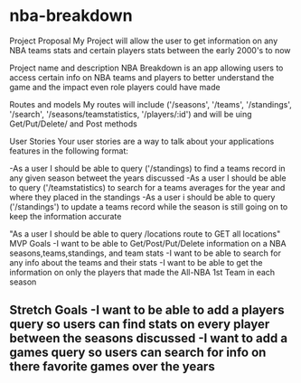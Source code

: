 # nba-breakdown
Project Proposal
My Project will allow the user to get information on any NBA teams stats and certain players stats between the early 2000's to now 

Project name and description
NBA Breakdown is an app allowing users to access certain info on NBA teams and players to better understand the game and the impact even role players could have made 

Routes and models
My routes will include ('/seasons', '/teams', '/standings', '/search', '/seasons/teamstatistics, '/players/:id') and will be uing Get/Put/Delete/ and Post methods

User Stories
Your user stories are a way to talk about your applications features in the following format:

-As a user I should be able to query ('/standings) to find a teams record in any given season betweet the years discussed 
-As a user I should be able to query ('/teamstatistics) to search for a teams averages for the year and where they placed in the standings
-As a user i should be able to query ('/standings') to update a teams record while the season is still going on to keep the information accurate


"As a user I should be able to query /locations route to GET all locations"
MVP Goals
-I want to be able to Get/Post/Put/Delete information on a NBA seasons,teams,standings, and team stats 
-I want to be able to search for any info about the teams and their stats 
-I want to be able to get the information on only the players that made the All-NBA 1st Team in each season

Stretch Goals
-I want to be able to add a players query so users can find stats on every player between the seasons discussed 
-I want to add a games query so users can search for info on there favorite games over the years 
-